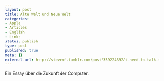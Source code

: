 ```yaml
---
layout: post
title: Alte Welt und Neue Welt
categories:
- Apple
- Articles
- English
- Links
status: publish
type: post
published: true
meta: {}
external-url: http://stevenf.tumblr.com/post/359224392/i-need-to-talk-to-you-about-computers-ive-been
---
```

Ein Essay über die Zukunft der Computer.
